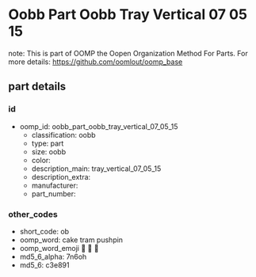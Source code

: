 # Oobb Part Oobb Tray Vertical 07 05 15  

note: This is part of OOMP the Oopen Organization Method For Parts. For more details: https://github.com/oomlout/oomp_base

##  part details





### id
* oomp_id: oobb_part_oobb_tray_vertical_07_05_15
  * classification: oobb
  * type: part
  * size: oobb
  * color: 
  * description_main: tray_vertical_07_05_15
  * description_extra: 
  * manufacturer: 
  * part_number: 

### other_codes
* short_code: ob
* oomp_word: cake tram pushpin
* oomp_word_emoji :cake: :tram: :pushpin:
* md5_6_alpha: 7n6oh
* md5_6: c3e891